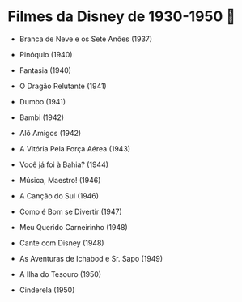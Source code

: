 # Filmes da Disney de 1930-1950 :princess:

- Branca de Neve e os Sete Anões (1937) 

- Pinóquio (1940)

- Fantasia (1940)

  

- O Dragão Relutante (1941)

- Dumbo (1941)

- Bambi (1942)

- Alô Amigos (1942)

- A Vitória Pela Força Aérea (1943)

- Você já foi à Bahia? (1944)

- Música, Maestro! (1946)

- A Canção do Sul (1946)

-  Como é Bom se Divertir (1947)

- Meu Querido Carneirinho (1948)

- Cante com Disney (1948)

- As Aventuras de Ichabod e Sr. Sapo (1949) 

- A Ilha do Tesouro (1950)

- Cinderela (1950)